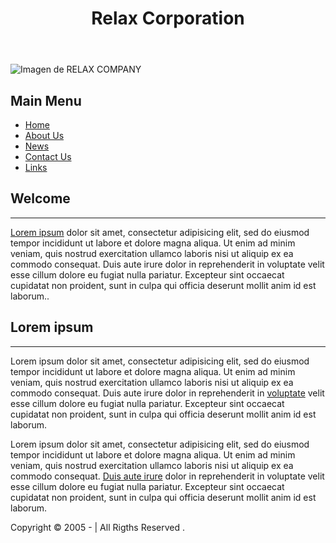 <!DOCTYPE html>
<html lang="es">
<head>
  <meta charset="UTF-8">
  <meta name="viewport" content="width=device-width, initial-scale=1.0">
  <link rel="stylesheet" href="style.css">
  <title>RELAX Corporation</title>
</head>
<body>
<header>
  <h1 id="title">Relax <span id="subtitle">Corporation</span></h1>
</header>
<main>
  <img src="imagenes/sombrilla.jpg" alt="Imagen de RELAX COMPANY">
</main>
<div class="menu">
  <h2>Main Menu</h2>
  <ul>
    <li><a href="#home">Home</a></li>
    <li><a href="#about">About Us</a></li>
    <li><a href="#news">News</a></li>
    <li><a href="#contact">Contact Us</a></li>
    <li><a href="#links">Links</a></li>
  </ul>
</div>
<div class="welcome">
  <h2>Welcome</h2>
  <hr>
  <p> <a href="#">Lorem ipsum</a> dolor sit amet, consectetur adipisicing elit, sed do eiusmod tempor incididunt ut labore et dolore magna aliqua. Ut enim ad minim veniam, quis nostrud exercitation ullamco laboris nisi ut aliquip ex ea commodo consequat. Duis aute irure dolor in reprehenderit in voluptate velit esse cillum dolore eu fugiat nulla pariatur. Excepteur sint occaecat cupidatat non proident, sunt in culpa qui officia deserunt mollit anim id est laborum..</p>
</div>
<div class="welcome">
  <h2>Lorem ipsum</h2>
  <hr>
  <p>Lorem ipsum dolor sit amet, consectetur adipisicing elit, sed do eiusmod tempor incididunt ut labore et dolore magna aliqua. Ut enim ad minim veniam, quis nostrud exercitation ullamco laboris nisi ut aliquip ex ea commodo consequat. Duis aute irure dolor in reprehenderit in <a href="#">voluptate</a> velit esse cillum dolore eu fugiat nulla pariatur. Excepteur sint occaecat cupidatat non proident, sunt in culpa qui officia deserunt mollit anim id est laborum. </p>
  <p> Lorem ipsum dolor sit amet, consectetur adipisicing elit, sed do eiusmod tempor incididunt ut labore et dolore magna aliqua. Ut enim ad minim veniam, quis nostrud exercitation ullamco laboris nisi ut aliquip ex ea commodo consequat. <a href="#">Duis aute irure</a> dolor in reprehenderit in voluptate velit esse cillum dolore eu fugiat nulla pariatur. Excepteur sint occaecat cupidatat non proident, sunt in culpa qui officia deserunt mollit anim id est laborum.</p>
</div>
<footer>
  <p> Copyright &copy; 2005 - <span id="currentYear"></span> | All Rigths Reserved .</p>
</footer>

</body>
</html>
